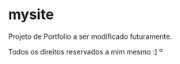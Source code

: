 # mysite
Projeto de Portfolio a ser modificado futuramente.

Todos os direitos reservados a mim mesmo :] º 

